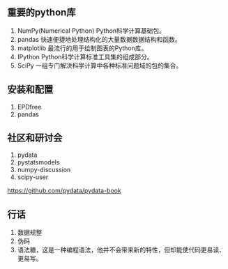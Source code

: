## 重要的python库

1. NumPy(Numerical Python) Python科学计算基础包。
2. pandas 快速便捷地处理结构化的大量数据数据结构和函数。
3. matplotlib 最流行的用于绘制图表的Python库。
4. IPython Python科学计算标准工具集的组成部分。
5. SciPy 一组专门解决科学计算中各种标准问题域的包的集合。

## 安装和配置

1. EPDfree
2. pandas

## 社区和研讨会

1. pydata
2. pystatsmodels
3. numpy-discussion
4. scipy-user

https://github.com/pydata/pydata-book

## 行话

1. 数据规整
2. 伪码
3. 语法糖，这是一种编程语法，他并不会带来新的特性，但却能使代码更易读、更易写。

